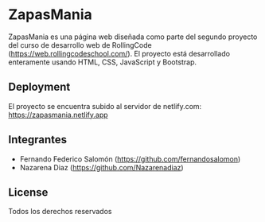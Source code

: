 # ZapasMania

ZapasMania es una página web diseñada como parte del segundo proyecto del curso de desarrollo web de RollingCode (https://web.rollingcodeschool.com/). El proyecto está desarrollado enteramente usando HTML, CSS, JavaScript y Bootstrap.

## Deployment

El proyecto se encuentra subido al servidor de netlify.com: https://zapasmania.netlify.app

## Integrantes

- Fernando Federico Salomón (https://github.com/fernandosalomon)
- Nazarena Diaz (https://github.com/Nazarenadiaz)

## License

Todos los derechos reservados

